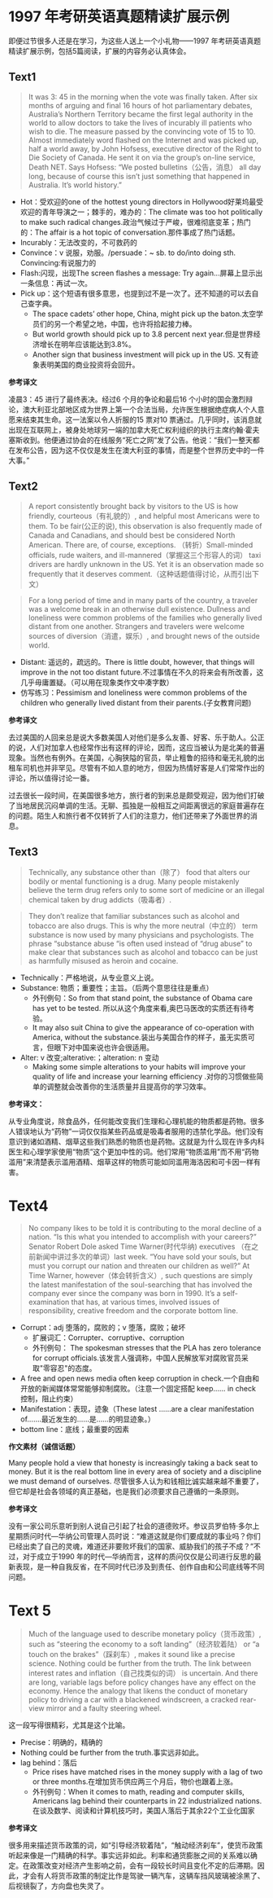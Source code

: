 # 1997 年考研英语真题精读扩展示例

即便过节很多人还是在学习，为这些人送上一个小礼物——1997 年考研英语真题精读扩展示例，包括5篇阅读，扩展的内容务必认真体会。

## Text1

> It was 3: 45 in the morning when the vote was finally taken. After six months of arguing and final 16 hours of hot parliamentary debates, Australia’s Northern Territory became the first legal authority in the world to allow doctors to take the lives of incurably ill patients who wish to die. The measure passed by the convincing vote of 15 to 10. Almost immediately word flashed on the Internet and was picked up, half a world away, by John Hofsess, executive director of the Right to Die Society of Canada. He sent it on via the group’s on-line service, Death NET. Says Hofsess: “We posted bulletins（公告，消息） all day long, because of course this isn’t just something that happened in Australia. It’s world history.”

- Hot：受欢迎的one of the hottest young directors in Hollywood好莱坞最受欢迎的青年导演之一；棘手的，难办的：The climate was too hot politically to make such radical changes.政治气候过于严峻，很难彻底变革；热门的：The affair is a hot topic of conversation.那件事成了热门话题。
- Incurably：无法改变的，不可救药的
- Convince：v 说服，劝服。/persuade：~ sb. to do/into doing sth.
  Convincing:有说服力的
- Flash:闪现，出现The screen flashes a message: Try again...屏幕上显示出一条信息：再试一次。
- Pick up：这个短语有很多意思，也提到过不是一次了。还不知道的可以去自己查字典。
  - The space cadets’ other hope, China, might pick up the baton.太空学员们的另一个希望之地，中国，也许将拾起接力棒。
  - But world growth should pick up to 3.8 percent next year.但是世界经济增长在明年应该能达到3.8%。
  - Another sign that business investment will pick up in the US. 又有迹象表明美国的商业投资将会回升。

**参考译文**

凌晨3：45 进行了最终表决。经过6 个月的争论和最后16 个小时的国会激烈辩论，澳大利亚北部地区成为世界上第一个合法当局，允许医生根据绝症病人个人意愿来结束其生命。这一法案以令人折服的15 票对10 票通过。几乎同时，该消息就出现在互联网上，被身处地球另一端的加拿大死亡权利组织的执行主席约翰·霍夫塞斯收到。他便通过协会的在线服务“死亡之网”发了公告。他说：“我们一整天都在发布公告，因为这不仅仅是发生在澳大利亚的事情，而是整个世界历史中的一件大事。”



## Text2

> A report consistently brought back by visitors to the US is how friendly, courteous（有礼貌的）, and helpful most Americans were to them. To be fair(公正的说), this observation is also frequently made of Canada and Canadians, and should best be considered North American. There are, of course, exceptions. （转折）Small-minded officials, rude waiters, and ill-mannered（掌握这三个形容人的词） taxi drivers are hardly unknown in the US. Yet it is an observation made so frequently that it deserves comment.（这种话题值得讨论，从而引出下文）



> For a long period of time and in many parts of the country, a traveler was a welcome break in an otherwise dull existence. Dullness and loneliness were common problems of the families who generally lived distant from one another. Strangers and travelers were welcome sources of diversion（消遣，娱乐）, and brought news of the outside world.



- Distant: 遥远的，疏远的。There is little doubt, however, that things will improve in the not too distant future.不过事情在不久的将来会有所改善，这几乎毋庸置疑。（可以用在现象类作文中凑字数）
- 仿写练习：Pessimism and loneliness were common problems of the children who generally lived distant from their parents.(子女教育问题)

**参考译文**

去过美国的人回来总是说大多数美国人对他们是多么友善、好客、乐于助人。公正的说，人们对加拿人也经常作出有这样的评论，因而，这应当被认为是北美的普遍现象。当然也有例外。在美国，心胸狭隘的官员，举止粗鲁的招待和毫无礼貌的出租车司机也并非罕见。尽管有不如人意的地方，但因为热情好客是人们常常作出的评论，所以值得讨论一番。

过去很长一段时间，在美国很多地方，旅行者的到来总是颇受观迎，因为他们打破了当地居民沉闷单调的生活。无聊、孤独是一般相互之间距离很远的家庭普遍存在的问题。陌生人和旅行者不仅转折了人们的注意力，他们还带来了外面世界的消息。


## Text3

> Technically, any substance other than（除了） food that alters our bodily or mental functioning is a drug. Many people mistakenly believe the term drug refers only to some sort of medicine or an illegal chemical taken by drug addicts（吸毒者）.



> They don’t realize that familiar substances such as alcohol and tobacco are also drugs. This is why the more neutral（中立的） term substance is now used by many physicians and psychologists. The phrase “substance abuse “is often used instead of “drug abuse” to make clear that substances such as alcohol and tobacco can be just as harmfully misused as heroin and cocaine.

- Technically：严格地说，从专业意义上说。
- Substance: 物质；重要性；主旨。（后两个意思往往是重点）
  - 外刊例句：So from that stand point, the substance of Obama care has yet to be tested. 所以从这个角度来看,奥巴马医改的实质还有待考验。
  - It may also suit China to give the appearance of co-operation with America, without the substance.装出与美国合作的样子，虽无实质可言，但眼下对中国来说也许会很适用。
- Alter: v 改变;alterative:；alteration: n 变动
  - Making some simple alterations to your habits will improve your quality of life and increase your learning efficiency .对你的习惯做些简单的调整就会改善你的生活质量并且提高你的学习效率。

**参考译文：**

从专业角度说，除食品外，任何能改变我们生理和心理机能的物质都是药物。很多人错误地认为“药物”一词仅仅指某些药品或是吸毒者服用的违禁化学品。他们没有意识到诸如酒精、烟草这些我们熟悉的物质也是药物。这就是为什么现在许多内科医生和心理学家使用“物质”这个更加中性的词。他们常用“物质滥用”而不用“药物滥用”来清楚表示滥用酒精、烟草这样的物质可能如同滥用海洛因和可卡因一样有害。



# Text4

> No company likes to be told it is contributing to the moral decline of a nation. “Is this what you intended to accomplish with your careers?” Senator Robert Dole asked Time Warner(时代华纳) executives （在之前新闻中讲过多次的单词）last week. “You have sold your souls, but must you corrupt our nation and threaten our children as well?” At Time Warner, however（体会转折含义）, such questions are simply the latest manifestation of the soul-searching that has involved the company ever since the company was born in 1990. It’s a self-examination that has, at various times, involved issues of responsibility, creative freedom and the corporate bottom line.



- Corrupt：adj 堕落的，腐败的；v 堕落，腐败；破坏
  - 扩展词汇：Corrupter、corruptive、corruption
  - 外刊例句： The spokesman stresses that the PLA has zero tolerance for corrupt officials.该发言人强调称，中国人民解放军对腐败官员采取"零容忍"的态度。
- A free and open news media often keep corruption in check.一个自由和开放的新闻媒体常常能够抑制腐败。（注意一个固定搭配 keep…… in check 控制，阻止约束）
- Manifestation：表现，迹象（These latest ……are a clear manifestation of…….最近发生的……是……的明显迹象。）
- bottom line：底线；最重要的因素

**作文素材（诚信话题）**

Many people hold a view that honesty is increasingly taking a back seat to money. But it is the real bottom line in every area of society and a discipline we must demand of ourselves. 尽管很多人认为和钱相比诚实越来越不重要了，但它却是社会各领域的真正基础，也是我们必须要求自己遵循的一条原则。

**参考译文**

没有一家公司乐意听到别人说自己引起了社会的道德败坏。参议员罗伯特·多尔上星期质问时代—华纳公司管理人员时说：“难道这就是你们要成就的事业吗？你们已经出卖了自己的灵魂，难道还非要败坏我们的国家、威胁我们的孩子不成？”不过，对于成立于1990 年的时代—华纳而言，这样的质问仅仅是公司进行反思的最新表现，是一种自我反省，在不同时代已涉及到责任、创作自由和公司底线等不同问题。



# Text 5

> Much of the language used to describe monetary policy（货币政策）, such as “steering the economy to a soft landing”（经济软着陆） or “a touch on the brakes”（踩刹车）, makes it sound like a precise science. Nothing could be further from the truth. The link between interest rates and inflation（自己找类似的词） is uncertain. And there are long, variable lags before policy changes have any effect on the economy. Hence the analogy that likens the conduct of monetary policy to driving a car with a blackened windscreen, a cracked rear-view mirror and a faulty steering wheel.

这一段写得很精彩，尤其是这个比喻。

- Precise：明确的，精确的
- Nothing could be further from the truth.事实远非如此。
- lag behind：落后
  - Price rises have matched rises in the money supply with a lag of two or three months.在增加货币供应两三个月后，物价也跟着上涨。
  - 外刊例句：When it comes to math, reading and computer skills, Americans lag behind their counterparts in 22 industrialized nations.在谈及数学、阅读和计算机技巧时，美国人落后于其余22个工业化国家

**参考译文**

很多用来描述货币政策的词，如“引导经济软着陆”，“触动经济刹车”，使货币政策听起来像是一门精确的科学。事实远非如此。利率和通货膨胀之间的关系难以确定。在政策改变对经济产生影响之前，会有一段较长时间且变化不定的后滞期。因此，才会有人将货币政策的制定比作是驾驶一辆汽车，这辆车挡风玻璃被涂黑了、后视镜裂了，方向盘也失灵了。